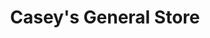 ---
title: "Casey's General Store"
url: /west-des-moines/caseys-general-store-grand-avenue-2/
shop: convenience
---